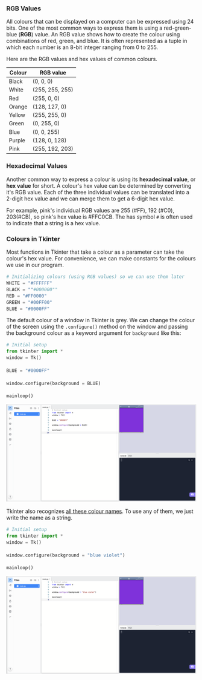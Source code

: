 ### RGB Values

All colours that can be displayed on a computer can be expressed using 24 bits. One of the most common ways to express them is using a red-green-blue (**RGB**) value. An RGB value shows how to create the colour using combinations of red, green, and blue. It is often represented as a tuple in which each number is an 8-bit integer ranging from 0 to 255.

Here are the RGB values and hex values of common colours.

| Colour | RGB value       |
| ------ | --------------- |
| Black  | (0, 0, 0)       |
| White  | (255, 255, 255) |
| Red    | (255, 0, 0)     |
| Orange | (128, 127, 0)   |
| Yellow | (255, 255, 0)   |
| Green  | (0, 255, 0)     |
| Blue   | (0, 0, 255)     |
| Purple | (128, 0, 128)   |
| Pink   | (255, 192, 203) |

### Hexadecimal Values

Another common way to express a colour is using its **hexadecimal value**, or **hex value** for short. A colour's hex value can be determined by converting it's RGB value. Each of the three individual values can be translated into a 2-digit hex value and we can merge them to get a 6-digit hex value. 

For example, pink's individual RGB values are 255 (#FF), 192 (#C0), 203(#CB), so pink's hex value is #FFC0CB. The has symbol `#` is often used to indicate that a string is a hex value.

### Colours in Tkinter

Most functions in Tkinter that take a colour as a parameter can take the colour's hex value. For convenience, we can make constants for the colours we use in our program.

```python
# Initializing colours (using RGB values) so we can use them later
WHITE = "#FFFFFF"
BLACK = ""#000000""
RED = "#FF0000"
GREEN = "#00FF00"
BLUE = "#0000FF"
```

The default colour of a window in Tkinter is grey. We can change the colour of the screen using the `.configure()` method on the window and passing the background colour as a keyword argument for `background` like this:

```python
# Initial setup
from tkinter import *
window = Tk()

BLUE = "#0000FF"

window.configure(background = BLUE)

mainloop()
```

![](../Images/TK_Background_Colour1.png)

Tkinter also recognizes [all these colour names](https://www.tcl.tk/man/tcl/TkCmd/colors.html). To use any of them, we just write the name as a string.

```python
# Initial setup
from tkinter import *
window = Tk()

window.configure(background = "blue violet")

mainloop()
```

![](../Images/TK_Background_Colour2.png)
